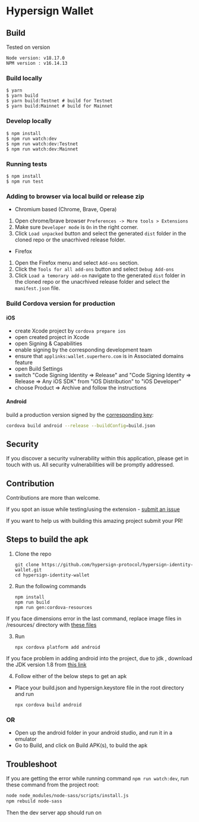 # Hypersign Wallet


## Build

Tested on version
```
Node version: v18.17.0
NPM version : v16.14.13
```

### Build locally

```
$ yarn
$ yarn build
$ yarn build:Testnet # build for Testnet
$ yarn build:Mainnet # build for Mainnet
```

### Develop locally

```
$ npm install
$ npm run watch:dev
$ npm run watch:dev:Testnet
$ npm run watch:dev:Mainnet
```

### Running tests

```
$ npm install
$ npm run test
```

### Adding to browser via local build or release zip

- Chromium based (Chrome, Brave, Opera)

1. Open chrome/brave browser `Preferences -> More tools > Extensions`
2. Make sure `Developer mode` is `On` in the right corner.
3. Click `Load unpacked` button and select the generated `dist` folder in the cloned repo or the unacrhived release folder.

- Firefox

1. Open the Firefox menu and select `Add-ons` section.
2. Click the `Tools for all add-ons` button and select `Debug Add-ons`
3. Click `Load a temorary add-on` navigate to the generated `dist` folder in the cloned repo or the unacrhived release folder and select the `manifest.json` file.

### Build Cordova version for production

#### iOS

- create Xcode project by `cordova prepare ios`
- open created project in Xcode
- open Signing & Capabilities
- enable signing by the corresponding development team
- ensure that `applinks:wallet.superhero.com` is in Associated domains feature
- open Build Settings
- switch "Code Signing Identity => Release" and "Code Signing Identity => Release => Any iOS SDK" from "iOS Distribution" to "iOS Developer"
- choose Product => Archive and follow the instructions

#### Android

build a production version signed by the [corresponding key](https://cordova.apache.org/docs/en/latest/guide/platforms/android/#using-buildjson):

```bash
cordova build android --release --buildConfig=build.json
```

## Security

If you discover a security vulnerability within this application, please get in touch with us. All security vulnerabilities will be promptly addressed.

## Contribution

Contributions are more than welcome.

If you spot an issue while testing/using the extension - [submit an issue](https://github.com/aeternity/superhero-wallet/issues)

If you want to help us with building this amazing project submit your PR!

## Steps to build the apk

1. Clone the repo

   ```
   git clone https://github.com/hypersign-protocol/hypersign-identity-wallet.git
   cd hypersign-identity-wallet
   ```

2. Run the following commands
   ```
   npm install
   npm run build
   npm run gen:cordova-resources
   ```

If you face dimensions error in the last command, replace image files in /resources/ directory with [these files](https://drive.google.com/file/d/1OZzAJ_GHOk34SpqBg0ArmZG-Dcml5EbY/view?usp=sharing)

3. Run

   ```
   npx cordova platform add android
   ```

If you face problem in adding android into the project, due to jdk ,
download the JDK version 1.8 from [this link](https://www.oracle.com/java/technologies/javase-jdk16-downloads.html)

4. Follow either of the below steps to get an apk

- Place your build.json and hypersign.keystore file in the root directory and run
  ```
  npx cordova build android
  ```

### OR

- Open up the android folder in your android studio, and run it in a emulator
- Go to Build, and click on Build APK(s), to build the apk


## Troubleshoot


If you are getting the error  while running command `npm run watch:dev`, run these command from the project root:

```bash
node node_modules/node-sass/scripts/install.js
npm rebuild node-sass
```

Then the dev server app should run on  